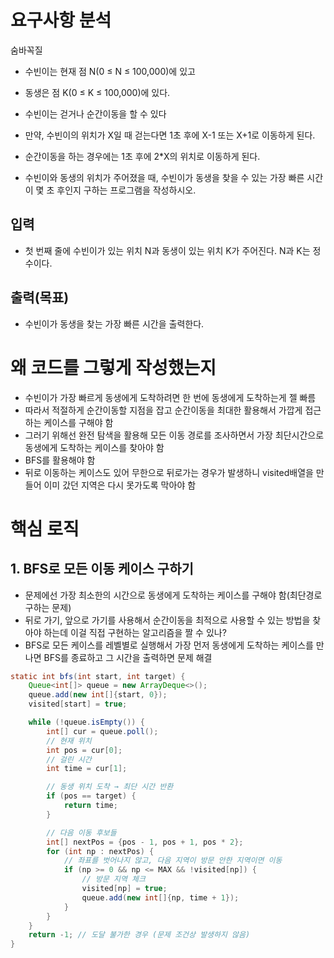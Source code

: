 # 요구사항 분석
숨바꼭질

- 수빈이는 현재 점 N(0 ≤ N ≤ 100,000)에 있고
- 동생은 점 K(0 ≤ K ≤ 100,000)에 있다.
- 수빈이는 걷거나 순간이동을 할 수 있다
- 만약, 수빈이의 위치가 X일 때 걷는다면 1초 후에 X-1 또는 X+1로 이동하게 된다.
- 순간이동을 하는 경우에는 1초 후에 2*X의 위치로 이동하게 된다.

- 수빈이와 동생의 위치가 주어졌을 때, 수빈이가 동생을 찾을 수 있는 가장 빠른 시간이 몇 초 후인지 구하는 프로그램을 작성하시오.

## 입력
- 첫 번째 줄에 수빈이가 있는 위치 N과 동생이 있는 위치 K가 주어진다. N과 K는 정수이다.

## 출력(목표)
- 수빈이가 동생을 찾는 가장 빠른 시간을 출력한다.

# 왜 코드를 그렇게 작성했는지
- 수빈이가 가장 빠르게 동생에게 도착하려면 한 번에 동생에게 도착하는게 젤 빠름
- 따라서 적절하게 순간이동할 지점을 잡고 순간이동을 최대한 활용해서 가깝게 접근하는 케이스를 구해야 함
- 그러기 위해선 완전 탐색을 활용해 모든 이동 경로를 조사하면서 가장 최단시간으로 동생에게 도착하는 케이스를 찾아야 함
- BFS를 활용해야 함
- 뒤로 이동하는 케이스도 있어 무한으로 뒤로가는 경우가 발생하니 visited배열을 만들어 이미 갔던 지역은 다시 못가도록 막아야 함


# 핵심 로직
## 1. BFS로 모든 이동 케이스 구하기
- 문제에선 가장 최소한의 시간으로 동생에게 도착하는 케이스를 구해야 함(최단경로 구하는 문제)
- 뒤로 가기, 앞으로 가기를 사용해서 순간이동을 최적으로 사용할 수 있는 방법을 찾아야 하는데 이걸 직접 구현하는 알고리즘을 짤 수 있나?
- BFS로 모든 케이스를 레벨별로 실행해서 가장 먼저 동생에게 도착하는 케이스를 만나면 BFS를 종료하고 그 시간을 출력하면 문제 해결
```java
static int bfs(int start, int target) {
    Queue<int[]> queue = new ArrayDeque<>();
    queue.add(new int[]{start, 0});
    visited[start] = true;

    while (!queue.isEmpty()) {
        int[] cur = queue.poll();
        // 현재 위치
        int pos = cur[0];
        // 걸린 시간
        int time = cur[1];

        // 동생 위치 도착 → 최단 시간 반환
        if (pos == target) {
            return time;
        }

        // 다음 이동 후보들
        int[] nextPos = {pos - 1, pos + 1, pos * 2};
        for (int np : nextPos) {
            // 좌표를 벗어나지 않고, 다음 지역이 방문 안한 지역이면 이동
            if (np >= 0 && np <= MAX && !visited[np]) {
                // 방문 지역 체크
                visited[np] = true;
                queue.add(new int[]{np, time + 1});
            }
        }
    }
    return -1; // 도달 불가한 경우 (문제 조건상 발생하지 않음)
}
```

